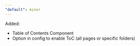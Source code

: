 ```yaml
---
"default": minor
---
```


Added:
 - Table of Contents Component
 - Option in config to enable ToC (all pages or specific folders)

